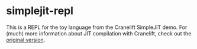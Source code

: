 # simplejit-repl

This is a REPL for the toy language from the Cranelift SimpleJIT demo. For (much) more information about JIT compilation with Cranelift, check out the [original version](https://github.com/CraneStation/simplejit-demo).
